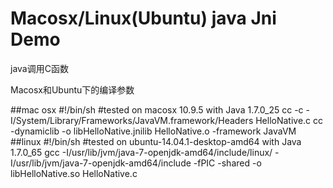 Macosx/Linux(Ubuntu) java Jni Demo
===================

java调用C函数

Macosx和Ubuntu下的编译参数 

##mac osx
    #!/bin/sh
    #tested on macosx 10.9.5 with Java 1.7.0_25
	cc -c -I/System/Library/Frameworks/JavaVM.framework/Headers HelloNative.c
	cc -dynamiclib -o libHelloNative.jnilib HelloNative.o -framework JavaVM
##linux 
    #!/bin/sh
    #tested on ubuntu-14.04.1-desktop-amd64 with Java 1.7.0_65
	gcc -I/usr/lib/jvm/java-7-openjdk-amd64/include/linux/ -I/usr/lib/jvm/java-7-openjdk-amd64/include -fPIC -shared -o libHelloNative.so HelloNative.c
